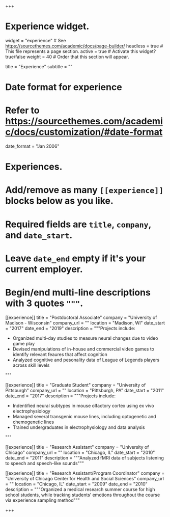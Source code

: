 +++
# Experience widget.
widget = "experience"  # See https://sourcethemes.com/academic/docs/page-builder/
headless = true  # This file represents a page section.
active = true  # Activate this widget? true/false
weight = 40  # Order that this section will appear.

title = "Experience"
subtitle = ""

# Date format for experience
#   Refer to https://sourcethemes.com/academic/docs/customization/#date-format
date_format = "Jan 2006"

# Experiences.
#   Add/remove as many `[[experience]]` blocks below as you like.
#   Required fields are `title`, `company`, and `date_start`.
#   Leave `date_end` empty if it's your current employer.
#   Begin/end multi-line descriptions with 3 quotes `"""`.

[[experience]]
  title = "Postdoctoral Associate"
  company = "University of Madison - Wisconsin"
  company_url = ""
  location = "Madison, WI"
  date_start = "2017"
  date_end = "2019"
  description = """Projects include:
  
  * Organized multi-day studies to measure neural changes due to video game play
  * Devised manipulations of in-house and commercial video games to identify relevant feaures that affect cognition 
  * Analyzed cognitive and pesonality data of League of Legends players across skill levels
  
  """

[[experience]]
  title = "Graduate Student"
  company = "University of Pittsburgh"
  company_url = ""
  location = "Pittsburgh, PA"
  date_start = "2011"
  date_end = "2017"
  description = """Projects include:
  
  * Indentified neural subtypes in mouse olfactory cortex using ex vivo electrophysiology
  * Managed several transgenic mouse lines, including optogenetic and chemogenetic lines
  * Trained undergraduates in electrophysiology and data analysis
  
  """

[[experience]]
  title = "Research Assistant"
  company = "University of Chicago"
  company_url = ""
  location = "Chicago, IL"
  date_start = "2010"
  date_end = "2011"
  description = """Analyzed fMRI data of subjects listening to speech and speech-like sounds"""

[[experience]]
  title = "Research Assistant/Program Coordinator"
  company = "University of Chicago Center for Health and Social Sciences"
  company_url = ""
  location = "Chicago, IL"
  date_start = "2009"
  date_end = "2010"
  description = """Organized a medical research summer course for high school students, while tracking students’ emotions throughout the course via experience sampling method"""

+++
